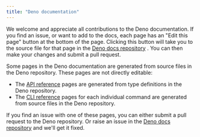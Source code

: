 ```yaml
---
title: "Deno documentation"
---
```


We welcome and appreciate all contributions to the Deno documentation. If you find an issue, or want to add to the docs, each page has an "Edit this page" button at the bottom of the page. Clicking this button will take you to the source file for that page in the [Deno docs repository](https://github.com/denoland/docs/) . You can then make your changes and submit a pull request.

Some pages in the Deno documentation are generated from source files in the Deno repository. These pages are not directly editable:

* The [API reference](/api/deno/) pages are generated from type definitions in the Deno repository.
* The [CLI reference](/runtime/reference/cli/) pages for each individual command are generated from source files in the Deno repository.

If you find an issue with one of these pages, you can either submit a pull request to the Deno repository. Or raise an issue in the [Deno docs repository](https://github.com/denoland/docs/issues) and we'll get it fixed.

